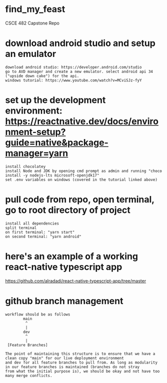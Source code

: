 # find_my_feast
CSCE 482 Capstone Repo

# download android studio and setup an emulator
    download android studio: https://developer.android.com/studio
    go to AVD manager and create a new emulator. select android api 34 ("upside down cake") for the api.
    windows tutorial: https://www.youtube.com/watch?v=MCviSJz-fyY

# set up the development environment: https://reactnative.dev/docs/environment-setup?guide=native&package-manager=yarn
    install chocolatey
    install Node and JDK by opening cmd prompt as admin and running "choco install -y nodejs-lts microsoft-openjdk17"
    set .env variables on windows (covered in the tutorial linked above)

# pull code from repo, open terminal, go to root directory of project
    install all dependencies 
    split terminal
    on first terminal: "yarn start"
    on second terminal: "yarn android"

# here's an example of a working react-native typescript app
https://github.com/alradadi/react-native-typescript-app/tree/master

# github branch management
    workflow should be as follows
            main
             ^
             |
            dev
             ^
             |
     [Feature Branches]
    
    The point of maintaining this structure is to ensure that we have a clean copy "main" for our live deployment environment
    and dev for all feature branches to pull from. As long as modularity in our feature branches is maintained (branches do not stray 
    from what the initial purpose is), we should be okay and not have too many merge conflicts.

